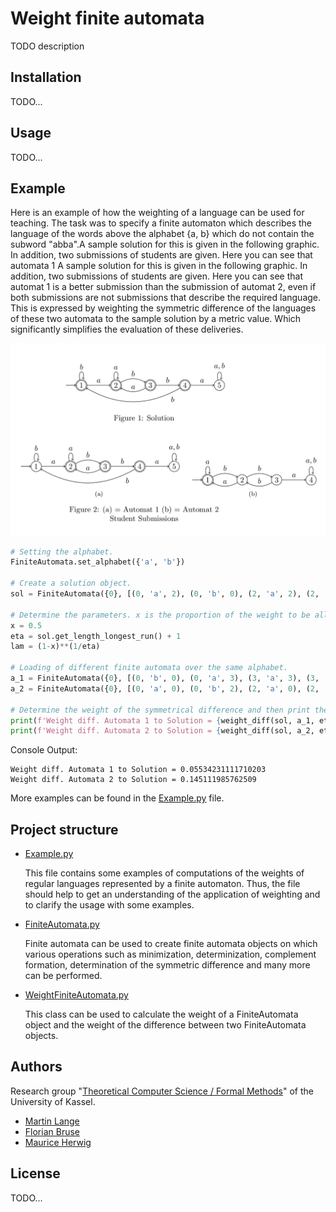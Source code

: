 # Weight finite automata 

TODO description

## Installation

TODO...

## Usage

TODO...

## Example
Here is an example of how the weighting of a language can be used for teaching. The task was to specify a finite automaton which describes the language of the words above the alphabet {a, b} which do not contain the subword "abba".A sample solution for this is given in the following graphic. In addition, two submissions of students are given. Here you can see that automata 1 A sample solution for this is given in the following graphic. In addition, two submissions of students are given. Here you can see that automat 1 is a better submission than the submission of automat 2, even if both submissions are not submissions that describe the required language. This is expressed by weighting the symmetric difference of the languages of these two automata to the sample solution by a metric value. Which significantly simplifies the evaluation of these deliveries. 

![](./ExampleAutomatas.jpg)

```python   
# Setting the alphabet.
FiniteAutomata.set_alphabet({'a', 'b'})

# Create a solution object.
sol = FiniteAutomata({0}, [(0, 'a', 2), (0, 'b', 0), (2, 'a', 2), (2, 'b', 3), (3, 'a', 2), (3, 'b', 1), (1, 'b', 0)], {0, 1, 2, 3})

# Determine the parameters. x is the proportion of the weight to be allocated to the constant part.
x = 0.5
eta = sol.get_length_longest_run() + 1
lam = (1-x)**(1/eta)

# Loading of different finite automata over the same alphabet.
a_1 = FiniteAutomata({0}, [(0, 'b', 0), (0, 'a', 3), (3, 'a', 3), (3, 'b', 2), (2, 'a', 3), (2, 'b', 1), (1, 'a', 4), (1, 'b', 1), (1, 'b', 3)], {1, 2, 3})
a_2 = FiniteAutomata({0}, [(0, 'a', 0), (0, 'b', 2), (2, 'a', 0), (2, 'b', 1), (1, 'b', 2), (1, 'a', 3)], {0, 1, 2})

# Determine the weight of the symmetrical difference and then print the result.
print(f'Weight diff. Automata 1 to Solution = {weight_diff(sol, a_1, eta, lam)[2]}')
print(f'Weight diff. Automata 2 to Solution = {weight_diff(sol, a_2, eta, lam)[2]}')

```

Console Output: 
```
Weight diff. Automata 1 to Solution = 0.05534231111710203
Weight diff. Automata 2 to Solution = 0.145111985762509
```

More examples can be found in the [Example.py](./Example.py) file.

## Project structure
- [Example.py](./Example.py)

  This file contains some examples of computations of the weights of regular languages represented by a finite automaton. Thus, the file should help to get an understanding of the application of weighting and to clarify the usage with some examples.  

- [FiniteAutomata.py](./FiniteAutomata.py)

  Finite automata can be used to create finite automata objects on which various operations such as minimization, determinization, complement formation, determination of the symmetric difference and many more can be performed. 

- [WeightFiniteAutomata.py](./WeightFiniteAutomata.py)

  This class can be used to calculate the weight of a FiniteAutomata object and the weight of the difference between two FiniteAutomata objects.

## Authors

Research group "[Theoretical Computer Science / Formal Methods](https://www.uni-kassel.de/eecs/fmv/ueber-uns)" of the University of Kassel.

- [Martin Lange](https://www.uni-kassel.de/eecs/fmv/team/detailansicht?tx_ukpersons_personfunctiondetail%5BpersonFunction%5D=105&cHash=d4aafd324e09a6f60e57566642936ee3)
- [Florian Bruse](https://www.uni-kassel.de/eecs/fmv/team/detailansicht?tx_ukpersons_personfunctiondetail%5BpersonFunction%5D=107&cHash=13125e24f465be73259db38fd7f9891e)
- [Maurice Herwig](https://www.uni-kassel.de/eecs/fmv/team/detailansicht?tx_ukpersons_personfunctiondetail%5BpersonFunction%5D=497&cHash=1c737081a13775b82036f707dc667f39)



## License
TODO...